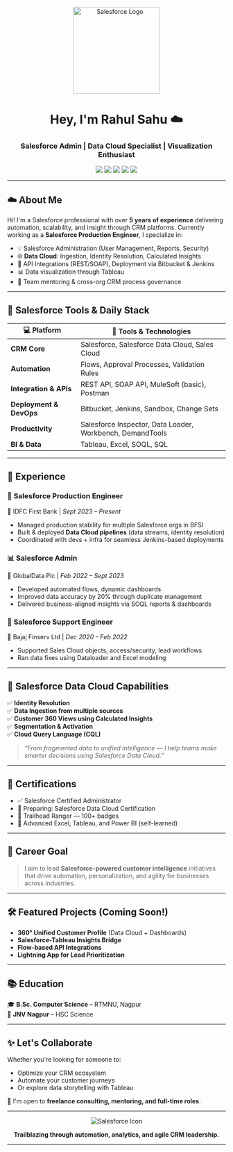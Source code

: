 <p align="center">
  <img src="https://upload.wikimedia.org/wikipedia/en/thumb/e/e5/Salesforce.com_logo.svg/1920px-Salesforce.com_logo.svg.png" width="200" alt="Salesforce Logo">
</p>

<h1 align="center">Hey, I'm Rahul Sahu ☁️</h1>
<h3 align="center">Salesforce Admin | Data Cloud Specialist | Visualization Enthusiast </h3>

<p align="center">
  <a href="mailto:rahulsahu2709@gmail.com"><img src="https://img.shields.io/badge/Email-rahulsahu2709@gmail.com-D14836?style=flat&logo=gmail&logoColor=white"/></a>
  <a href="https://linkedin.com/in/rahul-sahu-0204a1119"><img src="https://img.shields.io/badge/LinkedIn-Rahul%20Sahu-0077B5?style=flat&logo=linkedin&logoColor=white"/></a>
  <a href="#"><img src="https://img.shields.io/badge/Location-Nagpur,%20India-00A1E0?style=flat&logo=google-maps&logoColor=white"/></a>
  <a href="https://www.salesforce.com/trailblazer/rahulsahu"><img src="https://img.shields.io/badge/Trailhead-Ranger-blueviolet?style=flat&logo=salesforce&logoColor=white"/></a>
  <a href="tel:+918830863928"><img src="https://img.shields.io/badge/Phone-+91%208830863928-success?style=flat&logo=whatsapp&logoColor=white"/></a>
</p>

---

## ☁️ About Me

Hi! I'm a Salesforce professional with over **5 years of experience** delivering automation, scalability, and insight through CRM platforms. Currently working as a **Salesforce Production Engineer**, I specialize in:

- 💡 Salesforce Administration (User Management, Reports, Security)
- 🌐 **Data Cloud**: Ingestion, Identity Resolution, Calculated Insights
- 🔗 API Integrations (REST/SOAP), Deployment via Bitbucket & Jenkins
- 📊 Data visualization through Tableau 
- 🧠 Team mentoring & cross-org CRM process governance

---

## 🔧 Salesforce Tools & Daily Stack

| 💻 **Platform**        | 🔧 **Tools & Technologies**                   |
|------------------------|-----------------------------------------------|
| **CRM Core**           | Salesforce, Salesforce Data Cloud, Sales Cloud |
| **Automation**         | Flows, Approval Processes, Validation Rules   |
| **Integration & APIs** | REST API, SOAP API, MuleSoft (basic), Postman |
| **Deployment & DevOps**| Bitbucket, Jenkins, Sandbox, Change Sets      |
| **Productivity**       | Salesforce Inspector, Data Loader, Workbench, DemandTools |
| **BI & Data**          | Tableau, Excel, SOQL, SQL           |

---

## 💼 Experience

### 🏦 **Salesforce Production Engineer**  
📍 IDFC First Bank | *Sept 2023 – Present*

- Managed production stability for multiple Salesforce orgs in BFSI
- Built & deployed **Data Cloud pipelines** (data streams, identity resolution)
- Coordinated with devs + infra for seamless Jenkins-based deployments

### 📊 **Salesforce Admin**  
📍 GlobalData Plc | *Feb 2022 – Sept 2023*

- Developed automated flows, dynamic dashboards
- Improved data accuracy by 20% through duplicate management
- Delivered business-aligned insights via SOQL reports & dashboards

### 💼 **Salesforce Support Engineer**  
📍 Bajaj Finserv Ltd | *Dec 2020 – Feb 2022*

- Supported Sales Cloud objects, access/security, lead workflows
- Ran data fixes using Dataloader and Excel modeling

---

## 🧠 Salesforce Data Cloud Capabilities

✅ **Identity Resolution**  
✅ **Data Ingestion from multiple sources**  
✅ **Customer 360 Views using Calculated Insights**  
✅ **Segmentation & Activation**  
✅ **Cloud Query Language (CQL)**  

> *“From fragmented data to unified intelligence — I help teams make smarter decisions using Salesforce Data Cloud.”*

---

## 📜 Certifications

- ✅ Salesforce Certified Administrator  
- 🔄 Preparing: Salesforce Data Cloud Certification  
- 🏅 Trailhead Ranger — 100+ badges  
- 📌 Advanced Excel, Tableau, and Power BI (self-learned)

---

## 🎯 Career Goal

> I aim to lead **Salesforce-powered customer intelligence** initiatives that drive automation, personalization, and agility for businesses across industries.

---

## 🛠️ Featured Projects (Coming Soon!)

- **360° Unified Customer Profile** (Data Cloud + Dashboards)
- **Salesforce-Tableau Insights Bridge**
- **Flow-based API Integrations**
- **Lightning App for Lead Prioritization**

---

## 📚 Education

🎓 **B.Sc. Computer Science** – RTMNU, Nagpur  
🏫 **JNV Nagpur** – HSC Science

---

## ✨ Let's Collaborate

Whether you're looking for someone to:
- Optimize your CRM ecosystem
- Automate your customer journeys
- Or explore data storytelling with Tableau

💌 I'm open to **freelance consulting, mentoring, and full-time roles**.

---

<p align="center">
  <img src="https://img.icons8.com/color/96/000000/salesforce.png" alt="Salesforce Icon"/>
</p>

<p align="center"><b>Trailblazing through automation, analytics, and agile CRM leadership.</b></p>

---

